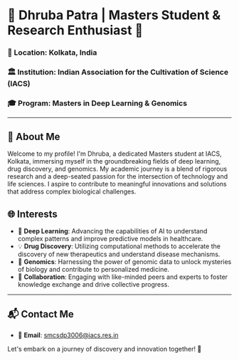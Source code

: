 # 🌠 Dhruba Patra | Masters Student & Research Enthusiast 🌠

### 📍 Location: Kolkata, India
### 🏛️ Institution: Indian Association for the Cultivation of Science (IACS)
### 🎓 Program: Masters in Deep Learning & Genomics

---

## 🚀 About Me
Welcome to my profile! I'm Dhruba, a dedicated Masters student at IACS, Kolkata, immersing myself in the groundbreaking fields of deep learning, drug discovery, and genomics. My academic journey is a blend of rigorous research and a deep-seated passion for the intersection of technology and life sciences. I aspire to contribute to meaningful innovations and solutions that address complex biological challenges.

## 🌐 Interests
- 🧠 **Deep Learning**: Advancing the capabilities of AI to understand complex patterns and improve predictive models in healthcare.
- 💡 **Drug Discovery**: Utilizing computational methods to accelerate the discovery of new therapeutics and understand disease mechanisms.
- 🧬 **Genomics**: Harnessing the power of genomic data to unlock mysteries of biology and contribute to personalized medicine.
- 🤝 **Collaboration**: Engaging with like-minded peers and experts to foster knowledge exchange and drive collective progress.

---

## 📬 Contact Me
- 📧 **Email**: smcsdp3006@iacs.res.in  

Let's embark on a journey of discovery and innovation together! 🌠

